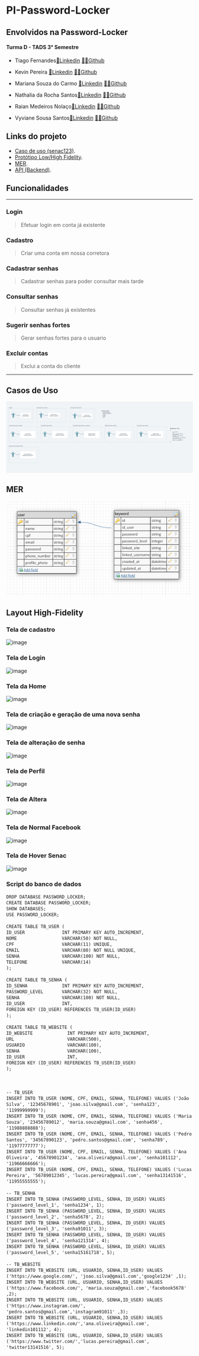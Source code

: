 # PI-Password-Locker

## Envolvidos na Password-Locker
#### Turma D - TADS 3° Semestre 

- Tiago Fernandes<a href="https://www.linkedin.com/in/tiago-fernandes-ribeiro-03074815a/">💼Linkedin</a> <a href ="https://github.com/TiagoFernandes11">👩‍💻Github</a> 

- Kevin Pereira <a href="https://www.linkedin.com/in/kevin-alves-pereira/">💼Linkedin</a> <a href ="https://github.com/KevinAlvss">👩‍💻Github</a>

- Mariana Souza do Carmo <a href="https://www.linkedin.com/in/mariana-souza-240368224/">💼Linkedin</a> <a href ="https://github.com/maricsouza">👩‍💻Github</a>

- Nathalia da Rocha Santos<a href="">💼Linkedin</a> <a href ="https://github.com/NathaliadaRocha07">👩‍💻Github</a>

- Raian Medeiros Nolaço<a href="https://www.linkedin.com/in/raiannolaço/">💼Linkedin</a> <a href ="https://github.com/RaianNolaco?tab=repositories">👨‍💻Github</a>

- Vyviane Sousa Santos<a href="https://www.linkedin.com/in/vyvianesouza/">💼Linkedin</a> <a href ="https://github.com/Vyviane">👨‍💻Github</a>


## Links do projeto

- [Caso de uso (senac123)](https://whimsical.com/wolf-broker-X3JvkwLwjutfnSwNFmRTAv).
- [Protótipo Low/High Fidelity](https://www.figma.com/file/jegfVuFEJKQAzROxfipCPn/password-locker?node-id=54%3A2&t=JHLM2Gwa2P6bLFcQ-1).
- [MER](https://dbdesigner.page.link/MGXjLeVJCLgFKWcG9).
- [API (Backend)](https://github.com/TiagoFernandes11/PasswordLocker-Api).


## Funcionalidades
---
### Login
> Efetuar login em conta já existente
### Cadastro
> Criar uma conta em nossa corretora
### Cadastrar senhas
> Cadastrar senhas para poder consultar mais tarde
### Consultar senhas
> Consultar senhas já existentes
### Sugerir senhas fortes
> Gerar senhas fortes para o usuario
### Excluir contas
> Exclui a conta do cliente
---

## Casos de Uso
![image](/prototipacao/casos-de-uso/casos%20de%20uso%20pi.png)

## MER
![image](prototipacao/layout-mer/mer.png)

## Layout High-Fidelity

### Tela de cadastro
![image](https://user-images.githubusercontent.com/81928036/226070073-41cc1df1-2d22-4654-b7b9-babf1393a538.png)

<!--- This is an HTML comment in Markdown 
  # (### Dashboard)
  # (![image](prototipacao/layout-mer/mer.png))

  # (### Adicionar senha)
  # (![image](prototipacao/layout-mer/mer.png))
--> 

### Tela de Login
![image](https://user-images.githubusercontent.com/81928036/226070826-751dfb19-cf12-4dbb-8f22-6be3dbf5c089.png)

### Tela da Home
![image](https://user-images.githubusercontent.com/81928036/226070080-338a71ed-cd7a-427f-a445-455fbba8ce21.png)

### Tela de criação e geração de uma nova senha 
![image](https://user-images.githubusercontent.com/81928036/226071095-7d81117c-dfb5-481d-9e85-8361b409f3b5.png)

### Tela de alteração de senha
![image](https://user-images.githubusercontent.com/81928036/226070087-e9b1907e-d249-48cd-a924-a89e9272b48b.png)

### Tela de Perfil
![image](https://user-images.githubusercontent.com/81928036/226070689-f9b82eda-0ff0-447c-844c-a7db7666b56f.png)

### Tela de Altera
![image](https://user-images.githubusercontent.com/102376831/226072943-c3ea8c79-9de4-42ce-8c66-f12b698200e4.png)

### Tela de Normal Facebook
![image](https://user-images.githubusercontent.com/102376831/226073004-d5dcdaa5-b18e-4bbb-a840-99b2eb24ee42.png)

### Tela de Hover Senac
![image](https://user-images.githubusercontent.com/102376831/226073582-c9ddaa60-9d84-4883-a8f6-0a6c2a1eb039.png)







### Script do banco de dados 

```
DROP DATABASE PASSWORD_LOCKER;
CREATE DATABASE PASSWORD_LOCKER;
SHOW DATABASES;
USE PASSWORD_LOCKER;

CREATE TABLE TB_USER (
ID_USER              INT PRIMARY KEY AUTO_INCREMENT,
NOME                 VARCHAR(50) NOT NULL,
CPF                  VARCHAR(11) UNIQUE,
EMAIL				 VARCHAR(80) NOT NULL UNIQUE,
SENHA				 VARCHAR(100) NOT NULL,
TELEFONE             VARCHAR(14)
);

CREATE TABLE TB_SENHA (
ID_SENHA             INT PRIMARY KEY AUTO_INCREMENT,
PASSWORD_LEVEL       VARCHAR(32) NOT NULL,
SENHA 				 VARCHAR(100) NOT NULL,
ID_USER              INT, 
FOREIGN KEY (ID_USER) REFERENCES TB_USER(ID_USER)
);

CREATE TABLE TB_WEBSITE ( 
ID_WEBSITE             INT PRIMARY KEY AUTO_INCREMENT,
URL             	   VARCHAR(500),
USUARIO 		       VARCHAR(100),
SENHA				   VARCHAR(100),
ID_USER                INT,
FOREIGN KEY (ID_USER) REFERENCES TB_USER(ID_USER)
);



-- TB_USER
INSERT INTO TB_USER (NOME, CPF, EMAIL, SENHA, TELEFONE) VALUES ('João Silva', '12345678901', 'joao.silva@gmail.com', 'senha123', '11999999999');
INSERT INTO TB_USER (NOME, CPF, EMAIL, SENHA, TELEFONE) VALUES ('Maria Souza', '23456789012', 'maria.souza@gmail.com', 'senha456', '11988888888');
INSERT INTO TB_USER (NOME, CPF, EMAIL, SENHA, TELEFONE) VALUES ('Pedro Santos', '34567890123', 'pedro.santos@gmail.com', 'senha789', '11977777777');
INSERT INTO TB_USER (NOME, CPF, EMAIL, SENHA, TELEFONE) VALUES ('Ana Oliveira', '45678901234', 'ana.oliveira@gmail.com', 'senha101112', '11966666666');
INSERT INTO TB_USER (NOME, CPF, EMAIL, SENHA, TELEFONE) VALUES ('Lucas Pereira', '56789012345', 'lucas.pereira@gmail.com', 'senha13141516', '11955555555');

-- TB_SENHA
INSERT INTO TB_SENHA (PASSWORD_LEVEL, SENHA, ID_USER) VALUES ('password_level_1', 'senha1234', 1);
INSERT INTO TB_SENHA (PASSWORD_LEVEL, SENHA, ID_USER) VALUES ('password_level_2', 'senha5678', 2);
INSERT INTO TB_SENHA (PASSWORD_LEVEL, SENHA, ID_USER) VALUES ('password_level_3', 'senha91011', 3);
INSERT INTO TB_SENHA (PASSWORD_LEVEL, SENHA, ID_USER) VALUES ('password_level_4', 'senha121314', 4);
INSERT INTO TB_SENHA (PASSWORD_LEVEL, SENHA, ID_USER) VALUES ('password_level_5', 'senha15161718', 5);

-- TB_WEBSITE
INSERT INTO TB_WEBSITE (URL, USUARIO, SENHA,ID_USER) VALUES ('https://www.google.com/', 'joao.silva@gmail.com','google1234' ,1);
INSERT INTO TB_WEBSITE (URL, USUARIO, SENHA,ID_USER) VALUES ('https://www.facebook.com/', 'maria.souza@gmail.com','facebook5678' ,2);
INSERT INTO TB_WEBSITE (URL, USUARIO, SENHA,ID_USER) VALUES ('https://www.instagram.com/', 'pedro.santos@gmail.com','instagram91011' ,3);
INSERT INTO TB_WEBSITE (URL, USUARIO, SENHA,ID_USER) VALUES ('https://www.linkedin.com/','ana.oliveira@gmail.com', 'linkedin101112', 4);
INSERT INTO TB_WEBSITE (URL, USUARIO, SENHA,ID_USER) VALUES ('https://www.twitter.com/','lucas.pereira@gmail.com', 'twitter13141516', 5);




```


